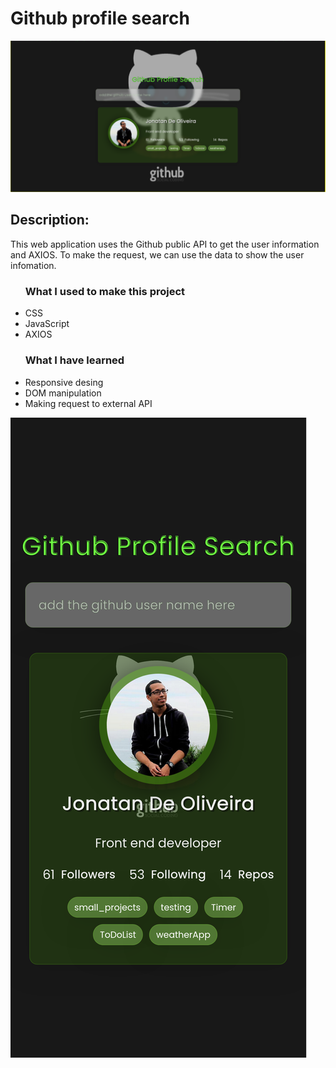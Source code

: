 <h1>Github profile search</h1>
<img src="imgs/dasktop_img.png" alt="project desktop img">
<h2>Description:</h2>
<p>This web application uses the Github public API to get the user information and AXIOS. To make the request, we can use the data to show the user infomation.</p>
<ul>
    <h3>What I used to make this project</h3>
    <li>CSS</li>
    <li>JavaScript</li>
    <li>AXIOS</li>
</ul>
<ul>
    <h3>What I have learned</h3>
    <li>Responsive desing</li>
    <li>DOM manipulation</li>
    <li>Making request to external API</li>
</ul>

<img style={height:700px} src="imgs/mobile_img.png" alt="project mobile img">
